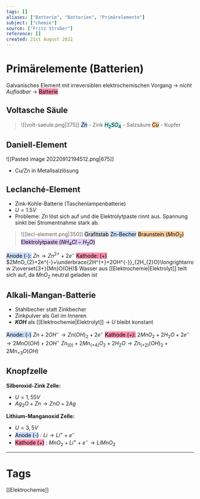 ```yaml
---
tags: []
aliases: ["Batterie", "Batterien", "Primärelemente"]
subject: ["chemie"]
source: ["Fritz Struber"]
reference: []
created: 21st August 2022
---
```


# Primärelemente (Batterien)
Galvanisches Element mit irreversiblen elektrochemischen Vorgang $\rightarrow$ *nicht Aufladbar* $\rightarrow$ <mark style="background: #FF5582A6;">Batterie</mark> 
## Voltasche Säule
>![[volt-saeule.png|375]]
<mark style="background: #ADCCFFA6;">$Zn$</mark> - Zink
<mark style="background: #ABF7F7A6;">$H_{2}SO_{4}$</mark> - Salzsäure
<mark style="background: #FFB86CA6;">$Cu$</mark> - Kupfer


## Daniell-Element
![[Pasted image 20220912194512.png|675]]
- Cu/Zn in Metallsalzlösung
## Leclanché-Element
- Zink-Kohle-Batterie (Taschenlampenbatterie)
- $U=1.5V$
- Probleme: $Zn$ löst sich auf und die Elektrolytpaste rinnt aus. Spannung sinkt bei Stromentnahme stark ab.
>![[lecl-element.png|350]]
><mark style="background: #CACFD9A6;">Grafitstab</mark> 
><mark style="background: #ADCCFFA6;">Zn-Becher</mark> 
><mark style="background: #FFB86CA6;">Braunstein ($MnO_{2}$)</mark> 
><mark style="background: #D2B3FFA6;">Elektrolytpaste ($NH_{4}Cl - H_{2}O$)</mark> 

<mark style="background: #ADCCFFA6;">Anode (-):</mark> $Zn\longrightarrow Zn^{2+}+2e^{-}$
<mark style="background: #FF5582A6;">Kathode: (+)</mark> $2MnO_{2}+2e^{-}+\underbrace{2H^{+}+2OH^{-}}_{2H_{2}O}\longrightarrow 2\overset{3+}{Mn}O(OH)$
Wasser aus [[Elektrochemie|Elektrolyt]] teilt sich auf, da $MnO_{2}$ neutral geladen ist
## Alkali-Mangan-Batterie
- Stahlbecher statt Zinkbecher
- Zinkpulver als Gel im Inneren
- **$KOH$** als [[Elektrochemie|Elektrolyt]] $\rightarrow$ $U$ bleibt konstant

<mark style="background: #ADCCFFA6;">Anode: (-)</mark> $Zn + 2OH^{-}\longrightarrow Zn(OH)_{2}+2e^{-}$
<mark style="background: #FF5582A6;">Kathode (+):</mark> $2MnO_{2}+2H_{2}O+2e^{-}\longrightarrow 2MnO(OH)+2OH^{-}$
$Zn_{(0)}+2Mn_{(+4)}O_{2}+2H_{2}O\longrightarrow Zn_{(+2)}(OH)_{2}+2Mn_{+3}O(OH)$

## Knopfzelle
**Silberoxid-Zink Zelle:**
- $U=1,55V$
- $Ag_{2}O+Zn\longrightarrow ZnO+2Ag$

**Lithium-Manganoxid Zelle:**
- $U=3,5V$
- <mark style="background: #ADCCFFA6;">Anode (-)</mark> : $Li\longrightarrow Li^{+}+e^{-}$
- <mark style="background: #FF5582A6;">Kathode (+)</mark> : $MnO_{2}+Li^{+}+e^{-}\longrightarrow LiMnO_{2}$


---
# Tags
[[Elektrochemie]]